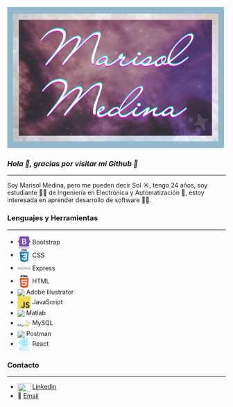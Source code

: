 
![Nombre](nombre.png)

### ***Hola 👋, gracias por visitar mi Github :purple_heart:***
---

Soy Marisol Medina, pero me pueden decir Sol :sunny:, tengo 24 años, soy estudiante :woman_student: de Ingeniería en Electrónica y Automatización :robot:, estoy interesada en aprender desarrollo de software :woman_technologist:.

### **Lenguajes y Herramientas**
---
* <a><img align="center" src="https://raw.githubusercontent.com/devicons/devicon/master/icons/bootstrap/bootstrap-plain-wordmark.svg" height="30"/></a> Bootstrap
* <img align="center" src="https://raw.githubusercontent.com/devicons/devicon/master/icons/css3/css3-original-wordmark.svg" height="30"/> CSS
* <img align="center" src="https://raw.githubusercontent.com/devicons/devicon/master/icons/express/express-original-wordmark.svg" height="30"/> Express
* <img align="center" src="https://raw.githubusercontent.com/devicons/devicon/master/icons/html5/html5-original-wordmark.svg" height="30"/> HTML
* <img align="center" src="https://www.vectorlogo.zone/logos/adobe_illustrator/adobe_illustrator-icon.svg" height="30"/> Adobe Illustrator
* <img align="center" src="https://raw.githubusercontent.com/devicons/devicon/master/icons/javascript/javascript-original.svg" height="30"/> JavaScript
* <img align="center" src="https://upload.wikimedia.org/wikipedia/commons/2/21/Matlab_Logo.png" height="30"/> Matlab
* <img align="center" src="https://raw.githubusercontent.com/devicons/devicon/master/icons/mysql/mysql-original-wordmark.svg" height="30"/> MySQL 
* <img align="center" src="https://www.vectorlogo.zone/logos/getpostman/getpostman-icon.svg" height="30"/> Postman
* <img align="center" src="https://raw.githubusercontent.com/devicons/devicon/master/icons/react/react-original-wordmark.svg" height="30"/> React

### **Contacto**
---
- <img align="center" src="https://raw.githubusercontent.com/rahuldkjain/github-profile-readme-generator/master/src/images/icons/Social/linked-in-alt.svg" height="20" width="30"/> [Linkedin](https://www.linkedin.com/in/cynthia-marisol-medina/)
- :email: [Email](mailto:marysol345@hotmail.com)
